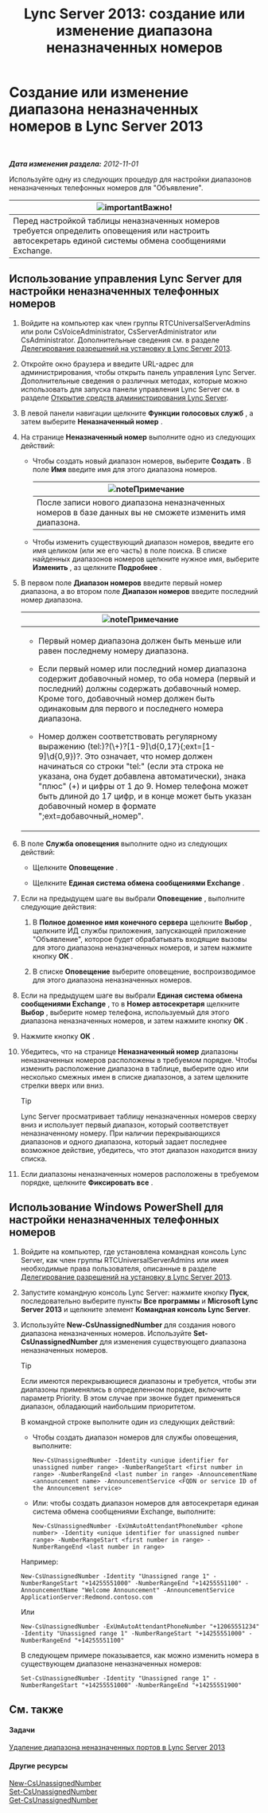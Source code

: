 ﻿---
title: 'Lync Server 2013: создание или изменение диапазона неназначенных номеров'
TOCTitle: Создание или изменение диапазона неназначенных номеров
ms:assetid: a102b226-0460-4d5c-82f9-79b8444fa958
ms:mtpsurl: https://technet.microsoft.com/ru-ru/library/Gg412748(v=OCS.15)
ms:contentKeyID: 49310704
ms.date: 05/19/2016
mtps_version: v=OCS.15
ms.translationtype: HT
---

# Создание или изменение диапазона неназначенных номеров в Lync Server 2013

 

_**Дата изменения раздела:** 2012-11-01_

Используйте одну из следующих процедур для настройки диапазонов неназначенных телефонных номеров для "Объявление".

<table>
<thead>
<tr class="header">
<th><img src="images/JJ618369.important(OCS.15).gif" title="important" alt="important" />Важно!</th>
</tr>
</thead>
<tbody>
<tr class="odd">
<td>Перед настройкой таблицы неназначенных номеров требуется определить оповещения или настроить автосекретарь единой системы обмена сообщениями Exchange.</td>
</tr>
</tbody>
</table>


## Использование управления Lync Server для настройки неназначенных телефонных номеров

1.  Войдите на компьютер как член группы RTCUniversalServerAdmins или роли CsVoiceAdministrator, CsServerAdministrator или CsAdministrator. Дополнительные сведения см. в разделе [Делегирование разрешений на установку в Lync Server 2013](lync-server-2013-delegate-setup-permissions.md).

2.  Откройте окно браузера и введите URL-адрес для администрирования, чтобы открыть панель управления Lync Server. Дополнительные сведения о различных методах, которые можно использовать для запуска панели управления Lync Server см. в разделе [Открытие средств администрирования Lync Server](lync-server-2013-open-lync-server-administrative-tools.md).

3.  В левой панели навигации щелкните **Функции голосовых служб** , а затем выберите **Неназначенный номер** .

4.  На странице **Неназначенный номер** выполните одно из следующих действий:
    
      - Чтобы создать новый диапазон номеров, выберите **Создать** . В поле **Имя** введите имя для этого диапазона номеров.
        
        <table>
        <thead>
        <tr class="header">
        <th><img src="images/Gg398412.note(OCS.15).gif" title="note" alt="note" />Примечание</th>
        </tr>
        </thead>
        <tbody>
        <tr class="odd">
        <td>После записи нового диапазона неназначенных номеров в базе данных вы не сможете изменить имя диапазона.</td>
        </tr>
        </tbody>
        </table>
    
      - Чтобы изменить существующий диапазон номеров, введите его имя целиком (или же его часть) в поле поиска. В списке найденных диапазонов номеров щелкните нужное имя, выберите **Изменить** , аз щелкните **Подробнее** .

5.  В первом поле **Диапазон номеров** введите первый номер диапазона, а во втором поле **Диапазон номеров** введите последний номер диапазона.
    
    <table>
    <colgroup>
    <col style="width: 100%" />
    </colgroup>
    <thead>
    <tr class="header">
    <th><img src="images/Gg398412.note(OCS.15).gif" title="note" alt="note" />Примечание</th>
    </tr>
    </thead>
    <tbody>
    <tr class="odd">
    <td><ul>
    <li><p>Первый номер диапазона должен быть меньше или равен последнему номеру диапазона.</p></li>
    <li><p>Если первый номер или последний номер диапазона содержит добавочный номер, то оба номера (первый и последний) должны содержать добавочный номер. Кроме того, добавочный номер должен быть одинаковым для первого и последнего номера диапазона.</p></li>
    <li><p>Номер должен соответствовать регулярному выражению (tel:)?(\+)?[1-9]\d{0,17}(;ext=[1-9]\d{0,9})?. Это означает, что номер должен начинаться со строки &quot;tel:&quot; (если эта строка не указана, она будет добавлена автоматически), знака &quot;плюс&quot; (+) и цифры от 1 до 9. Номер телефона может быть длиной до 17 цифр, и в конце может быть указан добавочный номер в формате &quot;;ext=добавочный_номер&quot;.</p></li>
    </ul></td>
    </tr>
    </tbody>
    </table>


6.  В поле **Служба оповещения** выполните одно из следующих действий:
    
      - Щелкните **Оповещение** .
    
      - Щелкните **Единая система обмена сообщениями Exchange** .

7.  Если на предыдущем шаге вы выбрали **Оповещение** , выполните следующие действия:
    
    1.  В **Полное доменное имя конечного сервера** щелкните **Выбор** , щелкните ИД службы приложения, запускающей приложение "Объявление", которое будет обрабатывать входящие вызовы для этого диапазона неназначенных номеров, и затем нажмите кнопку **ОК** .
    
    2.  В списке **Оповещение** выберите оповещение, воспроизводимое для этого диапазона неназначенных номеров.

8.  Если на предыдущем шаге вы выбрали **Единая система обмена сообщениями Exchange** , то в **Номер автосекретаря** щелкните **Выбор** , выберите номер телефона, используемый для этого диапазона неназначенных номеров, и затем нажмите кнопку **ОК** .

9.  Нажмите кнопку **ОК** .

10. Убедитесь, что на странице **Неназначенный номер** диапазоны неназначенных номеров расположены в требуемом порядке. Чтобы изменить расположение диапазона в таблице, выберите одно или несколько смежных имен в списке диапазонов, а затем щелкните стрелки вверх или вниз.
    

    > [!TIP]
    > Lync Server просматривает таблицу неназначенных номеров сверху вниз и использует первый диапазон, который соответствует неназначенному номеру. При наличии перекрывающихся диапазонов и одного диапазона, который задает последнее возможное действие, убедитесь, что этот диапазон находится внизу списка.



11. Если диапазоны неназначенных номеров расположены в требуемом порядке, щелкните **Фиксировать все** .

## Использование Windows PowerShell для настройки неназначенных телефонных номеров

1.  Войдите на компьютер, где установлена командная консоль Lync Server, как член группы RTCUniversalServerAdmins или имея необходимые права пользователя, описанные в разделе [Делегирование разрешений на установку в Lync Server 2013](lync-server-2013-delegate-setup-permissions.md).

2.  Запустите командную консоль Lync Server: нажмите кнопку **Пуск**, последовательно выберите пункты **Все программы** и **Microsoft Lync Server 2013** и щелкните элемент **Командная консоль Lync Server**.

3.  Используйте **New-CsUnassignedNumber** для создания нового диапазона неназначенных номеров. Используйте **Set-CsUnassignedNumber** для изменения существующего диапазона неназначенных номеров.
    

    > [!TIP]
    > Если имеются перекрывающиеся диапазоны и требуется, чтобы эти диапазоны применялись в определенном порядке, включите параметр Priority. В этом случае при звонке будет применяться диапазон, обладающий наибольшим приоритетом.

    
    В командной строке выполните один из следующих действий:
    
      - Чтобы создать диапазон номеров для службы оповещения, выполните:
        
            New-CsUnassignedNumber -Identity <unique identifier for unassigned number range> -NumberRangeStart <first number in range> -NumberRangeEnd <last number in range> -AnnouncementName <announcement name> -AnnouncementService <FQDN or service ID of the Announcement service>
    
      - Или: чтобы создать диапазон номеров для автосекретаря единая система обмена сообщениями Exchange, выполните:
        
            New-CsUnassignedNumber -ExUmAutoAttendantPhoneNumber <phone number> -Identity <unique identifier for unassigned number range> -NumberRangeStart <first number in range> -NumberRangeEnd <last number in range>
    
    Например:
    
        New-CsUnassignedNumber -Identity "Unassigned range 1" -NumberRangeStart "+14255551000" -NumberRangeEnd "+14255551100" -AnnouncementName "Welcome Announcement" -AnnouncementService ApplicationServer:Redmond.contoso.com
    
    Или
    
        New-CsUnassignedNumber -ExUmAutoAttendantPhoneNumber "+12065551234" -Identity "Unassigned range 1" -NumberRangeStart "+14255551000" -NumberRangeEnd "+14255551100"
    
    В следующем примере показывается, как можно изменить номера в существующем диапазоне неназначенных номеров:
    
        Set-CsUnassignedNumber -Identity "Unassigned range 1" -NumberRangeStart "+14255551000" -NumberRangeEnd "+14255551900"

## См. также

#### Задачи

[Удаление диапазона неназначенных портов в Lync Server 2013](lync-server-2013-delete-an-unassigned-number-range.md)  

#### Другие ресурсы

[New-CsUnassignedNumber](https://docs.microsoft.com/en-us/powershell/module/skype/New-CsUnassignedNumber)  
[Set-CsUnassignedNumber](https://docs.microsoft.com/en-us/powershell/module/skype/Set-CsUnassignedNumber)  
[Get-CsUnassignedNumber](https://docs.microsoft.com/en-us/powershell/module/skype/Get-CsUnassignedNumber)


